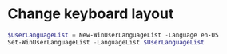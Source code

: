 # Change keyboard layout

```powershell
$UserLanguageList = New-WinUserLanguageList -Language en-US
Set-WinUserLanguageList -LanguageList $UserLanguageList
```